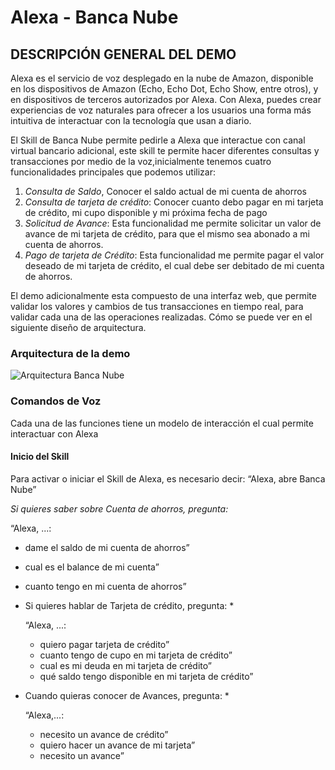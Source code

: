 # Alexa - Banca Nube

## DESCRIPCIÓN GENERAL DEL DEMO

Alexa es el servicio de voz desplegado en la nube de Amazon, disponible en los dispositivos de Amazon (Echo, Echo Dot, Echo Show, entre otros), y en dispositivos de terceros autorizados por Alexa. Con Alexa, puedes crear experiencias de voz naturales para ofrecer a los usuarios  una forma más intuitiva de interactuar con la tecnología que usan a diario. 

El Skill de Banca Nube permite pedirle a Alexa que interactue con canal virtual bancario adicional, este skill te permite  hacer diferentes consultas y transacciones por medio de la voz,inicialmente tenemos cuatro funcionalidades principales que podemos utilizar:

1. *Consulta de Saldo*, Conocer el saldo actual de mi cuenta de ahorros
2. *Consulta de tarjeta de crédito*: Conocer cuanto debo pagar en mi tarjeta de crédito, mi cupo disponible y mi próxima fecha de pago
3. *Solicitud de Avance*: Esta funcionalidad me permite solicitar un valor de avance de mi tarjeta de crédito, para que el mismo sea abonado a mi cuenta de ahorros.
4. *Pago de tarjeta de Crédito*: Esta funcionalidad me permite pagar el valor deseado de mi tarjeta de crédito, el cual debe ser debitado de mi cuenta de ahorros. 


El demo adicionalmente esta compuesto de una interfaz web, que permite validar los valores y cambios de tus transacciones en tiempo real, para validar cada una de las operaciones realizadas. Cómo se puede ver en el siguiente diseño de arquitectura.

### Arquitectura de la demo

![Arquitectura Banca Nube](https://alexa-bank-web-demo.s3.amazonaws.com/img/Alexa+Banca+Nube.png)

### Comandos de Voz

Cada una de las funciones tiene un modelo de interacción el cual permite interactuar con Alexa

#### Inicio del Skill
Para activar o iniciar el Skill de Alexa, es necesario decir: “Alexa, abre Banca Nube”

*Si quieres saber sobre Cuenta de ahorros, pregunta:*

  “Alexa, ...:
  * dame el  saldo de mi cuenta de ahorros”
  * cual es el  balance de mi cuenta”
  * cuanto  tengo en mi cuenta de ahorros”

* Si quieres hablar de Tarjeta de crédito, pregunta: *

  “Alexa, ...:
  * quiero  pagar tarjeta de crédito”
  * cuanto  tengo de cupo en mi tarjeta de crédito”
  * cual es mi  deuda en mi tarjeta de crédito”
  * qué saldo  tengo disponible en mi tarjeta de crédito”

* Cuando quieras conocer de Avances, pregunta: * 

  “Alexa,...:
  * necesito  un avance de crédito”
  * quiero  hacer un avance de mi tarjeta”
  * necesito  un avance”



